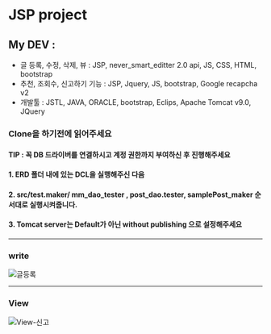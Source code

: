 # JSP project 

## My DEV : 
 - 글 등록, 수정, 삭제, 뷰 : JSP, never_smart_editter 2.0 api, JS, CSS, HTML, bootstrap
 - 추천, 조회수, 신고하기 기능 : JSP, Jquery, JS, bootstrap, Google recapcha v2
 - 개발툴 : JSTL, JAVA, ORACLE, bootstrap, Eclips, Apache Tomcat v9.0, JQuery
 
 
### Clone을 하기전에 읽어주세요 

####  TIP : 꼭 DB 드라이버를 연결하시고 계정 권한까지 부여하신 후 진행해주세요 
####  1. ERD 폴더 내에 있는 DCL을 실행해주신 다음 
####  2. src/test.maker/ mm_dao_tester , post_dao.tester, samplePost_maker 순서대로 실행시켜줍니다. 
####  3. Tomcat server는 Default가 아닌 without publishing 으로 설정해주세요


---
### write 
![글등록](https://user-images.githubusercontent.com/54566087/99821471-6f28d300-2b95-11eb-9ef3-6efab07d1dfc.gif)


---
### View
![View-신고](https://user-images.githubusercontent.com/54566087/99821878-e6f6fd80-2b95-11eb-9f2f-4031694985ea.gif)
